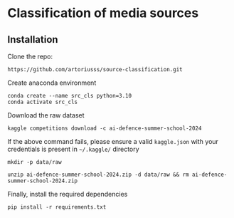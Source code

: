 # Classification of media sources

## Installation 
Clone the repo:
```
https://github.com/artoriusss/source-classification.git
```
Create anaconda environment
```
conda create --name src_cls python=3.10
conda activate src_cls
```

Download the raw dataset
```
kaggle competitions download -c ai-defence-summer-school-2024
```
If the above command fails, please ensure a valid `kaggle.json` with your credentials is present in `~/.kaggle/` directory

```
mkdir -p data/raw
```
```
unzip ai-defence-summer-school-2024.zip -d data/raw && rm ai-defence-summer-school-2024.zip
```

Finally, install the required dependencies

```
pip install -r requirements.txt
```